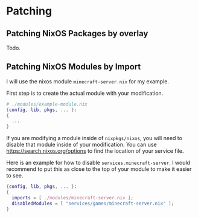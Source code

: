 # Patching

## Patching NixOS Packages by overlay

Todo.

## Patching NixOS Modules by Import

I will use the nixos module `minecraft-server.nix` for my example.

First step is to create the actual module with your modification.

```nix
# ./modules/example-module.nix
{config, lib, pkgs, ... }:
{
  ...
}
```

If you are modifying a module inside of `nixpkgs/nixos`, you will need to disable that module inside of your modification. You can use https://search.nixos.org/options to find the location of your service file.

Here is an example for how to disable `services.minecraft-server`. I would recommend to put this as close to the top of your module to make it easier to see.

```nix
{config, lib, pkgs, ... }:
{
  imports = [ ./modules/minecraft-server.nix ];
  disabledModules = [ "services/games/minecraft-server.nix" ];
}
```
